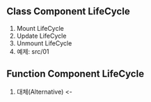 ## Class Component LifeCycle
1. Mount LifeCycle
2. Update LifeCycle
3. Unmount LifeCycle
4. 예제: src/01

## Function Component LifeCycle
1. 대체(Alternative) <-